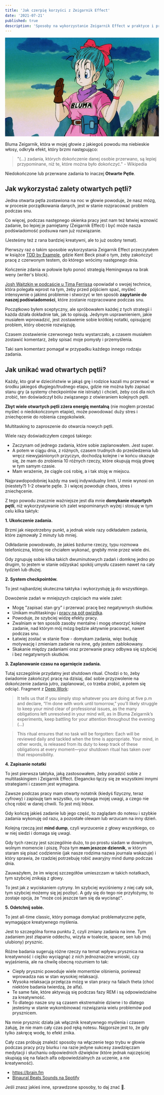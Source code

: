```yaml
---
title: 'Jak czerpię korzyści z Zeigarnik Effect'
date: '2021-07-21'
published: true
description: 'Sposoby na wykorzystanie Zeigarnik Effect w praktyce i przeciwdziałanie negatywnym skutkom otwartych pętli.'
---
```


![Bulma Bluma](./banner.png)

Bluma Zeigarnik, która w mojej głowie z jakiegoś powodu ma niebieskie włosy, odkryła efekt, który brzmi następująco:

> "(...) zadania, których dokończenie danej osobie przerwano, są lepiej przypominane, niż te, które można było dokończyć." - Wikipedia

Niedokończone lub przerwane zadania to inaczej **Otwarte Pętle**.

## Jak wykorzystać zalety otwartych pętli?

Jedna otwarta pętla zostawiona na noc w głowie powoduje, że nasz mózg, w procesie porządkowania danych, jest w stanie rozpracować problem podczas snu.

Co więcej, podczas następnego okienka pracy jest nam też łatwiej wznowić zadanie, bo lepiej je pamiętamy (Zeigarnik Effect) i być może nasza podświadomość podsuwa nam już rozwiązanie.

(Jesteśmy też z rana bardziej kreatywni, ale to już osobny temat).

Pierwszy raz o takim sposobie wykorzystania Zeigarnik Effect przeczytałem w książce  [TDD by Example](https://www.goodreads.com/book/show/387190.Test_Driven_Development), gdzie Kent Beck pisał o tym, żeby zakończyć pracę z czerwonym testem, do którego wrócimy następnego dnia.

Kończenie zdania w połowie było ponoć strategią Hemingwaya na brak weny (writer's block).

[Josh Waitzkin w podcaście u Tima Ferrissa](https://tim.blog/2016/03/23/josh-waitzkin-the-prodigy-returns/) opowiadał o swojej technice, która polegała wprost na tym, żeby przed pójściem spać, myśleć intensywnie o jakimś problemie i stworzyć w ten sposób **zapytanie do naszej podświadomości**, które zostanie rozpracowane podczas snu.

Początkowo byłem sceptyczny, ale spróbowałem każdej z tych strategii i każda działa dokładnie tak, jak to opisują. Jedynym usprawnieniem, jakie musiałem wprowadzić, jest zostawienie sobie krótkiej notatki, opisującej problem, który obecnie rozwiązuję.

Czasem zostawienie czerwonego testu wystarczało, a czasem musiałem zostawić komentarz, żeby spisać moje pomysły i przemyślenia.

Taki sam komentarz pomagał w przypadku każdego innego rodzaju zadania.

## Jak unikać wad otwartych pętli?

Każdy, kto grał w dzieciństwie w jakąś grę i rodzice kazali mu przerwać w środku jakiegoś długiego/trudnego etapu, gdzie nie można było zapisać stanu gry (a systemy checkpointów nie istniały) i chcieli, żeby coś dla nich zrobić, ten doświadczył bólu związanego z otwieraniem kolejnych pętli.

**Zbyt wiele otwartych pętli zżera energię mentalną** (nie mogłem przestać myśleć o niedokończonym etapie), może powodować duży stres i zniechęcenie do robienia czegokolwiek.

Multitasking to zaproszenie do otwarcia nowych pętli.

Wiele razy doświadczyłem czegoś takiego:

- Zaczynam od jednego zadania, które sobie zaplanowałem. Jest super.
- A potem w ciągu dnia, z różnych, czasem trudnych do prześledzenia lub wręcz niewyjaśnionych przyczyn, dochodzą kolejne i w końcu okazuje się, że mam do zrobienia 10 różnych rzeczy, które okupują moją głowę w tym samym czasie.
- Mam wrażenie, że ciągle coś robię, a i tak stoję w miejscu.

Najprawdopodobniej każdy ma swój indywidualny limit. U mnie wynosi on (niestety?) 1-2 otwarte pętle. 3 i więcej powoduje chaos, stres i zniechęcenie.

Z tego powodu znacznie ważniejsze jest dla mnie **domykanie otwartych pętli**, niż wykorzystywanie ich zalet wspominanych wyżej i stosuję w tym celu kilka taktyk:

**1. Ukończenie zadania.**

Brzmi jak niepotrzebny punkt, a jednak wiele razy odkładałem zadania, które zajmowały 2 minuty lub mniej.

Odkładanie powodowało, że jakieś bzdurne rzeczy, typu rozmowa telefoniczna, której nie chciałem wykonać, gnębiły mnie przez wiele dni.

Gdy zgrupuję sobie kilka takich dwuminutowych zadań i domknę jedno po drugim, to jestem w stanie odzyskać spokój umysłu czasem nawet na cały tydzień lub dłużej.

**2. System checkpointów.**

To jest najbardziej skuteczna taktyka i wykorzystuję ją do wszystkiego.

Dowożenie zadań w mniejszych częściach ma wiele zalet:

- Mogę "zapisać stan gry" i przerwać pracę bez negatywnych skutków.
- Unikam multitaskingu i [pracy na pół gwizdka](/pol-gwizdka/).
- Powoduje, że szybciej widzę efekty pracy.
- Zwalniam w ten sposób zasoby mentalne i mogę otworzyć kolejne zadanie, nad którym mój mózg będzie aktywnie pracować, nawet podczas snu.
- Łatwiej zostać w stanie flow - domykam zadania, więc buduję motywację i zmieniam zadanie na inne, gdy jestem zablokowany.
- Skakanie między zadaniami oraz przerwanie pracy odbywa się szybciej i bez negatywnych skutków.

**3. Zaplanowanie czasu na ogarnięcie zadania.**

Tutaj szczególnie przydatny jest shutdown ritual. Chodzi o to, żeby świadomie zakończyć pracę na dzisiaj, dać sobie przyzwolenie na dokończenie zadania jutro, zaplanować, co trzeba zrobić, a potem się odciąć.
Fragment z [Deep Work](https://www.goodreads.com/book/show/25744928-deep-work):

> It tells us that if you simply stop whatever you are doing at five p.m and declare, “I’m done with work until tomorrow,” you’ll likely struggle to keep your mind clear of professional issues, as the many obligations left unresolved in your mind will, as in Bluma Zeigarnik’s experiments, keep battling for your attention throughout the evening (...)

> This ritual ensures that no task will be forgotten: Each will be reviewed daily and tackled when the time is appropriate. Your mind, in other words, is released from its duty to keep track of these obligations at every moment—your shutdown ritual has taken over that responsibility.

**4. Zapisanie notatki**

To jest pierwsza taktyka, jaką zastosowałem, żeby poradzić sobie z multitaskingiem i Zeigarnik Effect. Elegancko łączy się ze wszystkimi innymi strategiami i czasem jest wymagana.

Zawsze podczas pracy mam otwarty notatnik (kiedyś fizyczny, teraz cyfrowy) i zapisuję tam wszystko, co wymaga mojej uwagi, a czego nie chcę robić w danej chwili. To jest mój Inbox.

Gdy kończę jakieś zadanie lub jego część, to zaglądam do notesu i szybkie zadania wykonuję od razu, a pozostałe olewam lub wrzucam na inny dzień.

Kolejną rzeczą jest **mind dump**, czyli wyrzucenie z głowy wszystkiego, co w niej siedzi i domaga się uwagi.

Gdy tych rzeczy jest szczególnie dużo, to po prostu siadam w dowolnym, wolnym momencie i piszę. Poza tym **mam jeszcze dziennik**, w którym staram się pisać codziennie (jak nasze rodzima nazwa journala wskazuje) i który sprawia, że rzadziej potrzebuję robić awaryjny mind dump podczas dnia.

Zauważyłem, że im więcej szczegółów umieszczam w takich notatkach, tym szybciej znikają z głowy.

To jest jak z wyciskaniem cytryny. Im szybciej wyciśniemy z niej cały sok, tym szybciej możemy się jej pozbyć. A gdy się do tego nie przyłożymy, to zostaje opcja, że "może coś jeszcze tam się da wycisnąć".

**5. Odetchnij sobie.**

To jest all-time classic, który pomaga domykać problematyczne pętle, wymagające kreatywnego myślenia.

Jest to szczególna forma punktu 2, czyli zmiany zadania na inne. Tym zadaniem jest złapanie oddechu, wizyta w toalecie, spacer, sen lub (mój ulubiony) prysznic.

Różne badania sugerują różne rzeczy na temat wpływu prysznica na kreatywność i ciężko wyciągnąć z nich jednoznaczne wnioski, czy wyjaśnienia, ale na chwilę obecną rozumiem to tak:

- Ciepły prysznic powoduje wiele momentów olśnienia, ponieważ wprowadza nas w stan wysokiej relaksacji.
- Wysoka relaksacja przełącza mózg w stan pracy na falach theta (choć niektóre badania twierdzą, że alfa).
- Te same fale, które aktywują się podczas fazy REM i są odpowiedzialne za kreatywność.
- To dlatego nasze sny są czasem ekstremalnie dziwne i to dlatego jesteśmy w stanie wykombinować rozwiązania wielu problemów pod prysznicem.

Na mnie prysznic działa jak włącznik kreatywnego myślenia i czasem żałuję, że nie mam cały czas pod ręką notesu. Najgorsze jest to, że gdy tylko zakręcę wodę, to efekt znika.

Cały czas próbuję znaleźć sposoby na włączenie tego trybu w głowie podczas pracy przy biurku i na razie jedyne sukcesy zawdzięczam medytacji i słuchaniu odpowiednich dźwięków (które jednak najczęściej skupiają się na falach alfa odpowiedzialnych za uczenie, a nie kreatywność).

- https://brain.fm
- [Binaural Beats Sounds na Spotify](https://open.spotify.com/playlist/5vLtYaSNfAc5jqrJLFhlew?si=8e6ce4fc11c74a75)

Jeśli znasz jakieś inne, sprawdzone sposoby, to daj znać 🙏.
